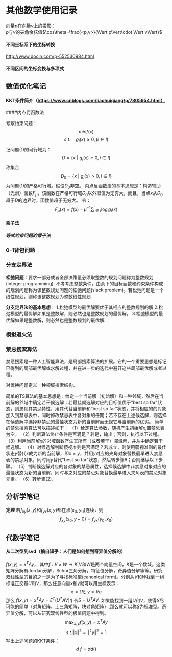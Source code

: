 # 其他数学使用记录

向量$p$在向量$v$上的投影：</br>
$p$与$v$的夹角余弦值$\cos\theta=\frac{<p,v>}{\Vert p\Vert\cdot \Vert v\Vert}$

#### 不同坐标系下的坐标转换
http://www.docin.com/p-552530984.html
#### 不同区间的坐标变换与多项式

## 数值优化笔记

#### KKT条件简介（https://www.cnblogs.com/liaohuiqiang/p/7805954.html）

####内点罚函数法

考察约束问题：
$$ min f(x)$$
$$ s.t. \quad  g_i(x)\geq 0, (i\in I)\tag{1}$$
记问题(1)的可行域为：
$$D=\{x~| ~g_i(x)\geq 0,i\in I\}$$
称集合
$$D_0=\{x~| ~ g_i(x)>0 ,i\in I\} $$
为问题(1)的严格可行域。假设$D_0$非空。
内点反函数法的基本思想是：构造辅助（光滑）函数$F_{\mu}$，该函数在严格可行域$D_0$以外取值为无穷大，而且，当点$x$从$D_0$趋于$D$的边界时，函数值趋于无穷大。
令：
$$F_{\mu}(x)=f(x)-\mu^{-1} \sum_{i\in I} \log g_i(x)$$

#### 乘子法
##### 等式约束问题的乘子法

### 0-1背包问题

### 分支定界法
**松弛问题**：要求一部分或者全部决策量必须取整数的规划问题称为整数规划(integer programming). 不考考虑整数条件，由余下的目标函数和约束条件构成的规划问题称为该整数规划问题的松弛问题(slack problem)。若松弛问题是一个线性规划，则称该整数规划为整数线性规划.

**分支定界法的基本思想**：
1.松弛模型的最优解要优于其相应的整数规划的解
2.松弛模型的最优解如果是整数解，则必然也是整数规划的最优解。
3.松弛模型的最优解如果是整数解，则必然也是整数规划的最优解.

### 模拟退火法

### 禁忌搜索算法
禁忌搜索是一种人工智能算法，是局部搜索算法的扩展。它的一个重要思想是标记已得到的局部最优解或求解过程，并在进一步的迭代中避开这些局部最优解或者过程。

对置换问题定义一种领域搜索结构，

简单的TS算法的基本思想是：给定一个当前解（初始解）和一种邻域，然后在当前解的邻域中确定若干候选解；若最佳候选解对应的目标值优于"best so far"状态，则忽视其禁忌特性，用其代替当前解和“best so far”状态，并将相应的的对象加入到禁忌表中，同时修改禁忌表中各对象的任期；若不存在上述候选解，则选择在候选解中选择非禁忌的最佳状态为新的当前解而无视它与当前解的优劣。
简单的禁忌搜索算法可以描述如下：
（1）给定算法参数，随机产生初始解$x$,置禁忌表为空。
（2）判断算法终止条件是否满足？若是，输出；否则，执行以下过程。
（3）利用当前解$x$的邻域函数产生其所有（或者若干）邻域解，并从中确定若干候选解。
（4）对候选解判断藐视准则是否满足？若成立，则使用藐视准则的最佳状态$y$替代$x$成为新的当前解，即$x=y$，并用$y$对应的夹角对象替换最早进入禁忌表的禁忌对象，同时用$y$替代"best so far"状态，然后转步骤6；否则继续以下步骤。
（5）判断候选解对应的各对象的禁忌属性，选择候选解中非禁忌对象对应的最佳状态为新的当前解，同时与之对应的禁忌对象替换最早进入夹角表的禁忌对象元素。
（6）转步骤(2).



## 分析学笔记
**定理** 若$f_{xy}(x,y)$和$f_{yx}(x,y)$都在点$(x_0,y_0)$连续，则
$$f_{xy}(x_0,y-0)=f_{yx}(y_0,x_0)$$


## 代数学笔记

#### 从二次型到svd（摘自知乎：人们是如何想到奇异值分解的）
$f(x,y)=x^TAy$， 其中$f:V\times W\rightarrow K$,$V$和$W$是两个向量空间，$K$是一个数域。这类矩阵分解有Jordan分解，Schur三角分解，特征值分解，奇异值分解等等。研究双线性型的目的之一是为了寻找标准型(canonical form)。分别从$V$和$W$找到一组标准正交基$U$和$V$，那么任意向量$x$和$y$就可以用坐标表示：
$$x=U\xi, y=V\eta$$
那么  $f(x,y)=x^TAy=\xi^T(U^TAV)\eta$
令$S=U^T A V$.
如果能找到一组$U$和$V$，使得$S$尽可能的简单（对角矩阵，上三角矩阵，块对角矩阵）,那么就可以称$S$为标准型。奇异值分解，可以从研究双线性型的极值问题中得到。
$$\max_{x,y} f(x,y)=x^T A y \tag{1}$$
$$s.t. \Vert x\Vert^2=\Vert^2 y\Vert^2=1$$
写出上述问题的KKT条件：
$$ d~f=\sigma d()$$


